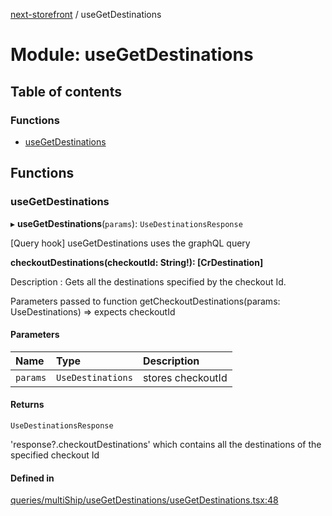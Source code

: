 [next-storefront](../README.md) / useGetDestinations

# Module: useGetDestinations

## Table of contents

### Functions

- [useGetDestinations](useGetDestinations.md#usecheckoutdestinationsqueries)

## Functions

### useGetDestinations

▸ **useGetDestinations**(`params`): `UseDestinationsResponse`

[Query hook] useGetDestinations uses the graphQL query

<b>checkoutDestinations(checkoutId: String!): [CrDestination]</b>

Description : Gets all the destinations specified by the checkout Id.

Parameters passed to function getCheckoutDestinations(params: UseDestinations) => expects checkoutId

#### Parameters

| Name     | Type              | Description       |
| :------- | :---------------- | :---------------- |
| `params` | `UseDestinations` | stores checkoutId |

#### Returns

`UseDestinationsResponse`

'response?.checkoutDestinations' which contains all the destinations of the specified checkout Id

#### Defined in

[queries/multiShip/useGetDestinations/useGetDestinations.tsx:48](https://github.com/KiboSoftware/nextjs-storefront/blob/561a164/hooks/queries/multiShip/useGetDestinations/useGetDestinations.tsx#L48)
